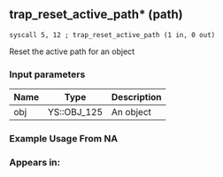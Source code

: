 ## trap_reset_active_path* (path)

`syscall 5, 12 ; trap_reset_active_path (1 in, 0 out)`

Reset the active path for an object

### Input parameters
| Name | Type | Description
|------|------|------------
| obj   | YS::OBJ_125   | An object


### Example Usage From NA



### Appears in:



